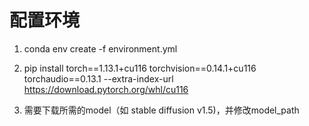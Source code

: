 # 配置环境
1. conda env create -f environment.yml
2. pip install torch==1.13.1+cu116 torchvision==0.14.1+cu116 torchaudio==0.13.1 --extra-index-url https://download.pytorch.org/whl/cu116

3. 需要下载所需的model（如 stable diffusion v1.5)，并修改model_path